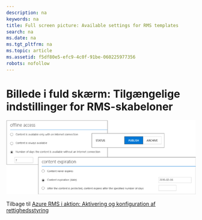 ```yaml
---
description: na
keywords: na
title: Full screen picture: Available settings for RMS templates
search: na
ms.date: na
ms.tgt_pltfrm: na
ms.topic: article
ms.assetid: f5df80e5-efc9-4c0f-91be-060225977356
robots: nofollow
---
```

# Billede i fuld sk&#230;rm: Tilg&#230;ngelige indstillinger for RMS-skabeloner
![](../Image/AzRMS_TemplatesSettings.png)

Tilbage til [Azure RMS i aktion: Aktivering og konfiguration af rettighedsstyring](http://technet.microsoft.com/library/jj585026.aspx)

